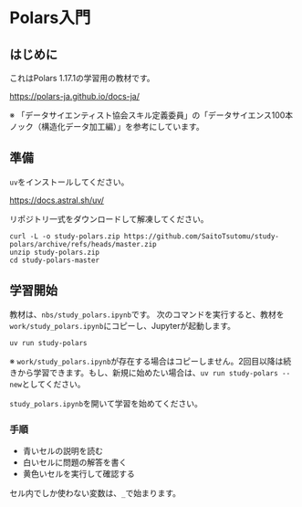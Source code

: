 # Polars入門

## はじめに

これはPolars 1.17.1の学習用の教材です。

https://polars-ja.github.io/docs-ja/

※ 「データサイエンティスト協会スキル定義委員」の「データサイエンス100本ノック（構造化データ加工編）」を参考にしています。

## 準備

`uv`をインストールしてください。

https://docs.astral.sh/uv/

リポジトリ一式をダウンロードして解凍してください。

```
curl -L -o study-polars.zip https://github.com/SaitoTsutomu/study-polars/archive/refs/heads/master.zip
unzip study-polars.zip
cd study-polars-master
```

## 学習開始

教材は、`nbs/study_polars.ipynb`です。
次のコマンドを実行すると、教材を`work/study_polars.ipynb`にコピーし、Jupyterが起動します。

```
uv run study-polars
```

※ `work/study_polars.ipynb`が存在する場合はコピーしません。2回目以降は続きから学習できます。もし、新規に始めたい場合は、`uv run study-polars --new`としてください。

`study_polars.ipynb`を開いて学習を始めてください。

### 手順

* 青いセルの説明を読む
* 白いセルに問題の解答を書く
* 黄色いセルを実行して確認する

セル内でしか使わない変数は、`_`で始まります。
